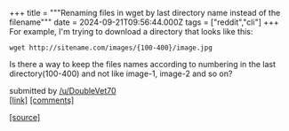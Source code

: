 +++
title = """Renaming files in wget by last directory name instead of the filename"""
date = 2024-09-21T09:56:44.000Z
tags = ["reddit","cli"]
+++
For example, I'm trying to download a directory that looks like this:

    wget http://sitename.com/images/{100-400}/image.jpg 

Is there a way to keep the files names according to numbering in the last directory(100-400) and not like image-1, image-2 and so on?

submitted by [/u/DoubleVet70](https://www.reddit.com/user/DoubleVet70)  
[\[link\]](https://www.reddit.com/r/commandline/comments/1flzjb8/renaming_files_in_wget_by_last_directory_name/) [\[comments\]](https://www.reddit.com/r/commandline/comments/1flzjb8/renaming_files_in_wget_by_last_directory_name/)

[[source]](https://www.reddit.com/r/commandline/comments/1flzjb8/renaming_files_in_wget_by_last_directory_name/)
